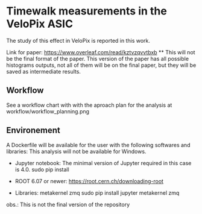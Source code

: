 # Timewalk measurements in the VeloPix ASIC
The study of this effect in VeloPix is reported in this work.

Link for paper:
https://www.overleaf.com/read/kztvzqvvtbxb
** This will not be the final format of the paper. This version of the paper has all possible histograms outputs, not all of them will be on the final paper, but they will be saved as intermediate results. 


## Workflow
See a workflow chart with with the aproach plan for the analysis at workflow/workflow_planning.png

## Environement
A Dockerfile will be available for the user with the following softwares and libraries:
This analysis will not be available for Windows.

- Jupyter notebook:
  The minimal version of Jupyter required in this case is 4.0.
  sudo pip install

- ROOT 6.07 or newer:
  https://root.cern.ch/downloading-root

- Libraries: metakernel zmq
  sudo pip install jupyter metakernel zmq
  
  
obs.: This is not the final version of the repository 
